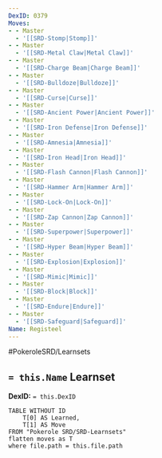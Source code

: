 ```yaml
---
DexID: 0379
Moves:
- - Master
  - '[[SRD-Stomp|Stomp]]'
- - Master
  - '[[SRD-Metal Claw|Metal Claw]]'
- - Master
  - '[[SRD-Charge Beam|Charge Beam]]'
- - Master
  - '[[SRD-Bulldoze|Bulldoze]]'
- - Master
  - '[[SRD-Curse|Curse]]'
- - Master
  - '[[SRD-Ancient Power|Ancient Power]]'
- - Master
  - '[[SRD-Iron Defense|Iron Defense]]'
- - Master
  - '[[SRD-Amnesia|Amnesia]]'
- - Master
  - '[[SRD-Iron Head|Iron Head]]'
- - Master
  - '[[SRD-Flash Cannon|Flash Cannon]]'
- - Master
  - '[[SRD-Hammer Arm|Hammer Arm]]'
- - Master
  - '[[SRD-Lock-On|Lock-On]]'
- - Master
  - '[[SRD-Zap Cannon|Zap Cannon]]'
- - Master
  - '[[SRD-Superpower|Superpower]]'
- - Master
  - '[[SRD-Hyper Beam|Hyper Beam]]'
- - Master
  - '[[SRD-Explosion|Explosion]]'
- - Master
  - '[[SRD-Mimic|Mimic]]'
- - Master
  - '[[SRD-Block|Block]]'
- - Master
  - '[[SRD-Endure|Endure]]'
- - Master
  - '[[SRD-Safeguard|Safeguard]]'
Name: Registeel
---
```


#PokeroleSRD/Learnsets

## `= this.Name` Learnset

**DexID:** `= this.DexID`

```dataview
TABLE WITHOUT ID
    T[0] AS Learned,
    T[1] AS Move
FROM "Pokerole SRD/SRD-Learnsets"
flatten moves as T
where file.path = this.file.path
```
